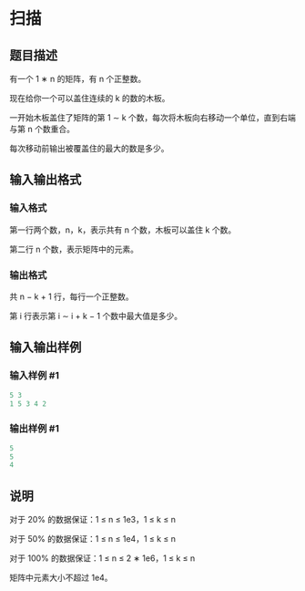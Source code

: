 # 扫描

## 题目描述

有一个 1 ∗ n 的矩阵，有 n 个正整数。

现在给你一个可以盖住连续的 k 的数的木板。

一开始木板盖住了矩阵的第 1 ∼ k 个数，每次将木板向右移动一个单位，直到右端与第 n 个数重合。

每次移动前输出被覆盖住的最大的数是多少。

## 输入输出格式

### 输入格式

第一行两个数，n，k，表示共有 n 个数，木板可以盖住 k 个数。

第二行 n 个数，表示矩阵中的元素。

### 输出格式

共 n − k + 1 行，每行一个正整数。

第 i 行表示第 i ∼ i + k − 1 个数中最大值是多少。

## 输入输出样例

### 输入样例 #1

```cpp
5 3
1 5 3 4 2

```
### 输出样例 #1

```cpp
5
5
4

```
## 说明

对于 20% 的数据保证：1 ≤ n ≤ 1e3，1 ≤ k ≤ n

对于 50% 的数据保证：1 ≤ n ≤ 1e4，1 ≤ k ≤ n

对于 100% 的数据保证：1 ≤ n ≤ 2 ∗ 1e6，1 ≤ k ≤ n

矩阵中元素大小不超过 1e4。

